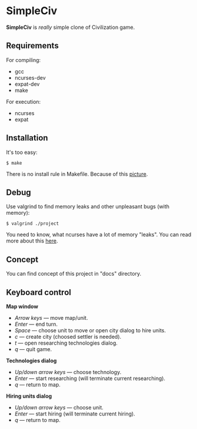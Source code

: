 SimpleCiv
=========
**SimpleCiv** is *really* simple clone of Civilization game.

Requirements
------------
For compiling:
* gcc
* ncurses-dev
* expat-dev
* make

For execution:
* ncurses
* expat

Installation
------------
It's too easy:

    $ make

There is no install rule in Makefile. Because of this [picture](http://img99.imageshack.us/img99/3278/makeinstallandkitten.png).

Debug
-----
Use valgrind to find memory leaks and other unpleasant bugs (with memory):

    $ valgrind ./project

You need to know, what ncurses have a lot of memory "leaks". You can read more about this [here](http://invisible-island.net/ncurses/ncurses.faq.html#config_leaks).

Concept
-------
You can find concept of this project in "docs" directory.

Keyboard control
----------------
**Map window**
* *Arrow keys* — move map/unit.
* *Enter* — end turn.
* *Space* — choose unit to move or open city dialog to hire units.
* *c* — create city (choosed settler is needed).
* *t* — open researching technologies dialog.
* *q* — quit game.

**Technologies dialog**
* *Up/down arrow keys* — choose technology.
* *Enter* — start researching (will terminate current researching).
* *q* — return to map.

**Hiring units dialog**
* *Up/down arrow keys* — choose unit.
* *Enter* — start hiring (will terminate current hiring).
* *q* — return to map.
